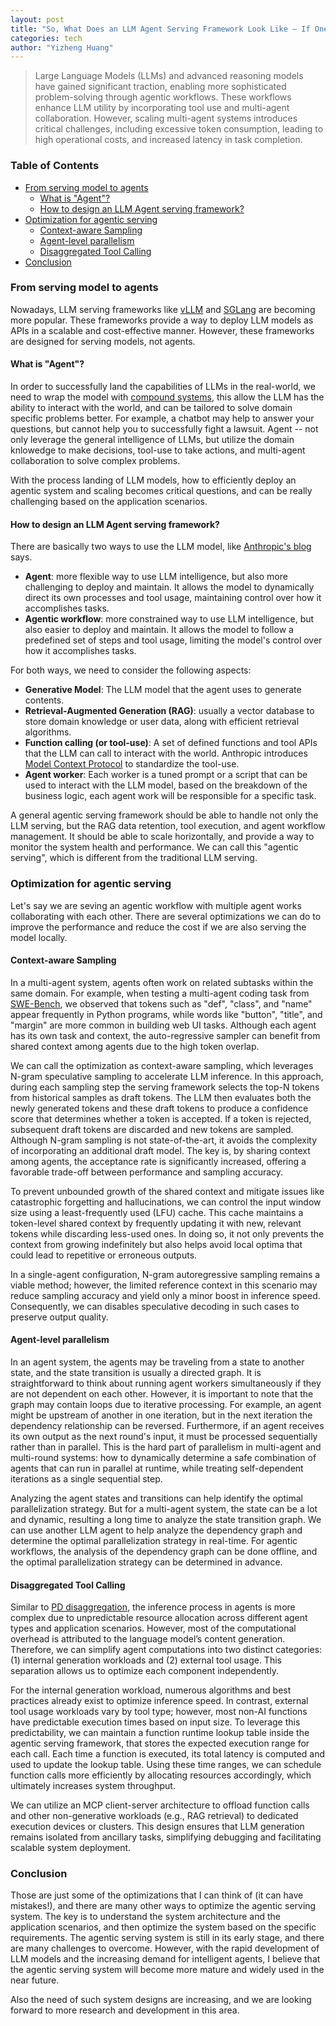 ```yaml
---
layout: post
title: "So, What Does an LLM Agent Serving Framework Look Like — If One Exists?"
categories: tech
author: "Yizheng Huang"
---
```


> Large Language Models (LLMs) and advanced reasoning models have gained significant traction, enabling more sophisticated problem-solving through agentic workflows. These workflows enhance LLM utility by incorporating tool use and multi-agent collaboration. However, scaling multi-agent systems introduces critical challenges, including excessive token consumption, leading to high operational costs, and increased latency in task completion.

### Table of Contents

- [From serving model to agents](#from-serving-model-to-agents)
    - [What is "Agent"?](#what-is-agent)
    - [How to design an LLM Agent serving framework?](#how-to-design-an-llm-agent-serving-framework)
- [Optimization for agentic serving](#optimization-for-agentic-serving)
    - [Context-aware Sampling](#context-aware-sampling)
    - [Agent-level parallelism](#agent-level-parallelism)
    - [Disaggregated Tool Calling](#disaggregated-tool-calling)
- [Conclusion](#conclusion)

### From serving model to agents

Nowadays, LLM serving frameworks like [vLLM](https://github.com/vllm-project/vllm) and [SGLang](https://github.com/sgl-project/sglang) are becoming more popular. These frameworks provide a way to deploy LLM models as APIs in a scalable and cost-effective manner. However, these frameworks are designed for serving models, not agents.

#### What is "Agent"?

In order to successfully land the capabilities of LLMs in the real-world, we need to wrap the model with [compound systems](https://bair.berkeley.edu/blog/2024/02/18/compound-ai-systems/), this allow the LLM has the ability to interact with the world, and can be tailored to solve domain specific problems better. For example, a chatbot may help to answer your questions, but cannot help you to successfully fight a lawsuit. Agent -- not only leverage the general intelligence of LLMs, but utilize the domain knlowedge to make decisions, tool-use to take actions, and multi-agent collaboration to solve complex problems.

With the process landing of LLM models, how to efficiently deploy an agentic system and scaling becomes critical questions, and can be really challenging based on the application scenarios.

#### How to design an LLM Agent serving framework?

There are basically two ways to use the LLM model, like [Anthropic's blog](https://www.anthropic.com/engineering/building-effective-agents) says. 

- **Agent**: more flexible way to use LLM intelligence, but also more challenging to deploy and maintain. It allows the model to dynamically direct its own processes and tool usage, maintaining control over how it accomplishes tasks.
- **Agentic workflow**: more constrained way to use LLM intelligence, but also easier to deploy and maintain. It allows the model to follow a predefined set of steps and tool usage, limiting the model's control over how it accomplishes tasks.

For both ways, we need to consider the following aspects:

- **Generative Model**: The LLM model that the agent uses to generate contents.
- **Retrieval-Augmented Generation (RAG)**: usually a vector database to store domain knowledge or user data, along with efficient retrieval algorithms.
- **Function calling (or tool-use)**: A set of defined functions and tool APIs that the LLM can call to interact with the world. Anthropic introduces [Model Context Protocol](https://github.com/modelcontextprotocol) to standardize the tool-use.
- **Agent worker**: Each worker is a tuned prompt or a script that can be used to interact with the LLM model, based on the breakdown of the business logic, each agent work will be responsible for a specific task.

A general agentic serving framework should be able to handle not only the LLM serving, but the RAG data retention, tool execution, and agent workflow management. It should be able to scale horizontally, and provide a way to monitor the system health and performance. We can call this "agentic serving", which is different from the traditional LLM serving.

### Optimization for agentic serving

Let's say we are seving an agentic workflow with multiple agent works collaborating with each other. There are several optimizations we can do to improve the performance and reduce the cost if we are also serving the model locally.

#### Context-aware Sampling

In a multi-agent system, agents often work on related subtasks within the same domain. For example, when testing a multi-agent coding task from [SWE-Bench](https://www.swebench.com/), we observed that tokens such as "def", "class", and "name" appear frequently in Python programs, while words like "button", "title", and "margin" are more common in building web UI tasks. Although each agent has its own task and context, the auto-regressive sampler can benefit from shared context among agents due to the high token overlap.

We can call the optimization as context-aware sampling, which leverages N-gram speculative sampling to accelerate LLM inference. In this approach, during each sampling step the serving framework selects the top-N tokens from historical samples as draft tokens. The LLM then evaluates both the newly generated tokens and these draft tokens to produce a confidence score that determines whether a token is accepted. If a token is rejected, subsequent draft tokens are discarded and new tokens are sampled. Although N-gram sampling is not state-of-the-art, it avoids the complexity of incorporating an additional draft model. The key is, by sharing context among agents, the acceptance rate is significantly increased, offering a favorable trade-off between performance and sampling accuracy.

To prevent unbounded growth of the shared context and mitigate issues like catastrophic forgetting and hallucinations, we can control the input window size using a least-frequently used (LFU) cache. This cache maintains a token-level shared context by frequently updating it with new, relevant tokens while discarding less-used ones. In doing so, it not only prevents the context from growing indefinitely but also helps avoid local optima that could lead to repetitive or erroneous outputs.

In a single-agent configuration, N-gram autoregressive sampling remains a viable method; however, the limited reference context in this scenario may reduce sampling accuracy and yield only a minor boost in inference speed. Consequently, we can disables speculative decoding in such cases to preserve output quality.

#### Agent-level parallelism

In an agent system, the agents may be traveling from a state to another state, and the state transition is usually a directed graph. It is straightforward to think about running agent workers simultaneously if they are not dependent on each other. However, it is important to note that the graph may contain loops due to iterative processing. For example, an agent might be upstream of another in one iteration, but in the next iteration the dependency relationship can be reversed. Furthermore, if an agent receives its own output as the next round's input, it must be processed sequentially rather than in parallel. This is the hard part of parallelism in multi-agent and multi-round systems: how to dynamically determine a safe combination of agents that can run in parallel at runtime, while treating self-dependent iterations as a single sequential step.

Analyzing the agent states and transitions can help identify the optimal parallelization strategy. But for a multi-agent system, the state can be a lot and dynamic, resulting a long time to analyze the state transition graph. We can use another LLM agent to help analyze the dependency graph and determine the optimal parallelization strategy in real-time. For agentic workflows, the analysis of the dependency graph can be done offline, and the optimal parallelization strategy can be determined in advance. 


#### Disaggregated Tool Calling

Similar to [PD disaggregation](https://docs.vllm.ai/en/stable/features/disagg_prefill.html), the inference process in agents is more complex due to unpredictable resource allocation across different agent types and application scenarios. However, most of the computational overhead is attributed to the language model’s content generation. Therefore, we can simplify agent computations into two distinct categories: (1) internal generation workloads and (2) external tool usage. This separation allows us to optimize each component independently.

For the internal generation workload, numerous algorithms and best practices already exist to optimize inference speed. In contrast, external tool usage workloads vary by tool type; however, most non-AI functions have predictable execution times based on input size. To leverage this predictability, we can maintain a function runtime lookup table inside the agentic serving framework, that stores the expected execution range for each call. Each time a function is executed, its total latency is computed and used to update the lookup table. Using these time ranges, we can schedule function calls more efficiently by allocating resources accordingly, which ultimately increases system throughput.

We can utilize an MCP client-server architecture to offload function calls and other non-generative workloads (e.g., RAG retrieval) to dedicated execution devices or clusters. This design ensures that LLM generation remains isolated from ancillary tasks, simplifying debugging and facilitating scalable system deployment.


### Conclusion

Those are just some of the optimizations that I can think of (it can have mistakes!), and there are many other ways to optimize the agentic serving system. The key is to understand the system architecture and the application scenarios, and then optimize the system based on the specific requirements. The agentic serving system is still in its early stage, and there are many challenges to overcome. However, with the rapid development of LLM models and the increasing demand for intelligent agents, I believe that the agentic serving system will become more mature and widely used in the near future.

Also the need of such system designs are increasing, and we are looking forward to more research and development in this area. 

